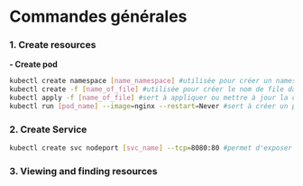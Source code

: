 # **Commandes générales**

### 1. Create resources 
**- Create pod**
```bash
kubectl create namespace [name_namespace] #utilisée pour créer un namespace dans Kubernetes.
kubectl create -f [name_of_file] #utilisée pour créer le nom de file dans Kubernetes.
kubectl apply -f [name_of_file] #sert à appliquer ou mettre à jour la configuration des ressources Kubernetes
kubectl run [pod_name] --image=nginx --restart=Never #sert à créer un pod unique dans Kubernetes, basé sur l'image spécifiée (nginx).
```

### 2. Create Service

```bash
kubectl create svc nodeport [svc_name] --tcp=8080:80 #permet d'exposer et de gérer l'accès réseau aux pods ou aux ressources à l'intérieur du cluster Kubernetes.

```

### 3. Viewing and finding resources

```bash


```

